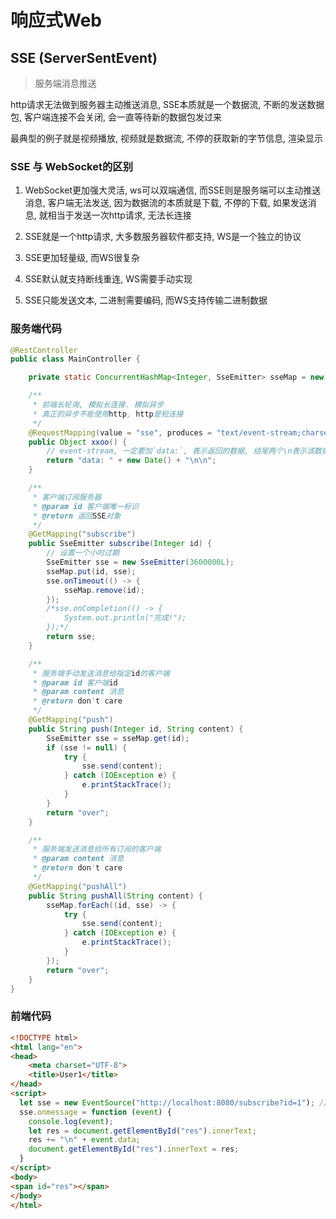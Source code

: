 # 响应式Web

## SSE (ServerSentEvent)

> 服务端消息推送

http请求无法做到服务器主动推送消息, SSE本质就是一个数据流, 不断的发送数据包, 客户端连接不会关闭, 会一直等待新的数据包发过来

最典型的例子就是视频播放, 视频就是数据流, 不停的获取新的字节信息, 渲染显示

### SSE 与  WebSocket的区别

1. WebSocket更加强大灵活, ws可以双端通信, 而SSE则是服务端可以主动推送消息, 客户端无法发送, 因为数据流的本质就是下载, 不停的下载, 如果发送消息, 就相当于发送一次http请求, 无法长连接

2. SSE就是一个http请求, 大多数服务器软件都支持, WS是一个独立的协议
3. SSE更加轻量级, 而WS很复杂
4. SSE默认就支持断线重连, WS需要手动实现
5. SSE只能发送文本, 二进制需要编码, 而WS支持传输二进制数据

### 服务端代码

```java
@RestController
public class MainController {

    private static ConcurrentHashMap<Integer, SseEmitter> sseMap = new ConcurrentHashMap<>();

    /**
     * 前端长轮询, 模拟长连接. 模拟异步
     * 真正的异步不能使用http, http是短连接
     */
    @RequestMapping(value = "sse", produces = "text/event-stream;charset=utf-8")
    public Object xxoo() {
        // event-stream, 一定要加`data:`, 表示返回的数据, 结尾两个\n表示该数据流结束了
        return "data: " + new Date() + "\n\n";
    }

    /**
     * 客户端订阅服务器
     * @param id 客户端唯一标识
     * @return 返回SSE对象
     */
    @GetMapping("subscribe")
    public SseEmitter subscribe(Integer id) {
        // 设置一个小时过期
        SseEmitter sse = new SseEmitter(3600000L);
        sseMap.put(id, sse);
        sse.onTimeout(() -> {
            sseMap.remove(id);
        });
        /*sse.onCompletion(() -> {
            System.out.println("完成!");
        });*/
        return sse;
    }

    /**
     * 服务端手动发送消息给指定id的客户端
     * @param id 客户端id
     * @param content 消息
     * @return don't care
     */
    @GetMapping("push")
    public String push(Integer id, String content) {
        SseEmitter sse = sseMap.get(id);
        if (sse != null) {
            try {
                sse.send(content);
            } catch (IOException e) {
                e.printStackTrace();
            }
        }
        return "over";
    }

    /**
     * 服务端发送消息给所有订阅的客户端
     * @param content 消息
     * @return don't care
     */
    @GetMapping("pushAll")
    public String pushAll(String content) {
        sseMap.forEach((id, sse) -> {
            try {
                sse.send(content);
            } catch (IOException e) {
                e.printStackTrace();
            }
        });
        return "over";
    }
}

```

### 前端代码

```html
<!DOCTYPE html>
<html lang="en">
<head>
    <meta charset="UTF-8">
    <title>User1</title>
</head>
<script>
  let sse = new EventSource("http://localhost:8080/subscribe?id=1"); // 开启多个页面给定不同id即可
  sse.onmessage = function (event) {
    console.log(event);
    let res = document.getElementById("res").innerText;
    res += "\n" + event.data;
    document.getElementById("res").innerText = res;
  }
</script>
<body>
<span id="res"></span>
</body>
</html>
```

